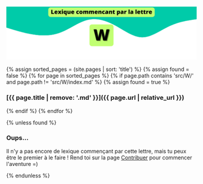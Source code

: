 ![W](../../assets/letters/W.png)

{% assign sorted_pages = (site.pages | sort: 'title') %}
{% assign found = false %}
{% for page in sorted_pages %}
{% if page.path contains 'src/W/' and page.path != 'src/W/index.md' %}
{% assign found = true %}
### [{{ page.title | remove: '.md' }}]({{ page.url | relative_url }})
{% endif %}
{% endfor %}

{% unless found %}
### Oups...

Il n'y a pas encore de lexique commençant par cette lettre, mais tu peux être le premier à le faire !
Rend toi sur la page [Contribuer](https://github.com/CryptoLexique/CryptoLexique/blob/main/.github/CONTRIBUTING.md) pour commencer l'aventure =)

{% endunless %}
